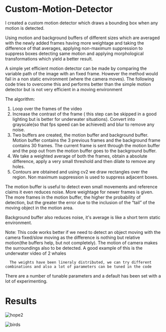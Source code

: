 # Custom-Motion-Detector
I created a custom motion detector which draws a bounding box when any motion is detected. 

Using motion and background buffers of different sizes which are averaged with the newly added frames having more weightage and taking the difference of that averages, applying non-maximum suppression to suppress boxes detecting same motion and applying morphological transformations which yield a better result.  

A simple yet efficient motion detector can be made by comparing the variable path of the image with an fixed frame. 
However the method would fail in a non static environment (where the camera moves). The following code tries to overcome this and performs better than the simple motion detector but is not very efficient in a moving environment

The algorithm:
1. Loop over the frames of the video
2. Increase the contrast of the frame ( this step can be skipped in a good lighting but is better for underwater situations). Convert into grayscale(so that fps speed can be achieved) and blur to remove any noise. 
3. Two buffers are created, the motion buffer and background buffer. Motion buffer contains the 3 previous frames and the background frame contains 30 frames. The current frame is sent through the motion buffer and the pop out from the motion buffer goes to the background buffer. 
4. We take a weighted average of both the frames, obtain a absolute difference, apply a very small threshold and then dilate to remove any holes.
5. Contours are obtained and using cv2 we draw rectangles over the region. Non maximum suppression is used to suppress adjacent boxes.

The motion buffer is useful to detect even small movements and reference claims it even reduces noise. More weightage for newer frames is given. The more frames in the motion buffer, the higher the probability of detection, but the greater the error due to the inclusion of the “tail” of the moving object in the motion area.

Background buffer also reduces noise, it's average is like a short term static environment.

Note: This code works better if we need to detect an object moving with the camera fixed/slow moving as the difference is nothing but relative motion(the buffers help, but not completely). The motion of camera makes the surroundings also to be detected.
       A good example of this is the underwater video of 2 whales
      
      The weights have been lineraly distributed, we can try different combinations and also a lot of parameters can be tuned in the code 

There are a number of tunable parameters and a default has been set with a lot of experimenting. 

# Results

![hope2](https://user-images.githubusercontent.com/56476887/94722244-a5f02300-0374-11eb-826c-fbc6dccc1cb0.gif)

![birds](https://user-images.githubusercontent.com/56476887/94723448-662a3b00-0376-11eb-9e86-4d330d521040.gif)




